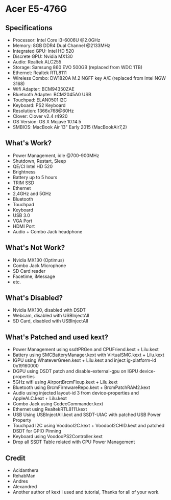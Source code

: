 # Acer E5-476G

## Specifications
- Processor: Intel Core i3-6006U @2.0GHz
- Memory: 8GB DDR4 Dual Channel @2133MHz
- Integrated GPU: Intel HD 520
- Discrete GPU: Nvidia MX130
- Audio: Realtek ALC255
- Storage: Samsung 860 EVO 500GB (replaced from WDC 1TB)
- Ethernet: Realtek RTL8111
- Wireless Combo: DW1820A M.2 NGFF key A/E (replaced from Intel NGW 3168)
- Wifi Adapter: BCM94350ZAE
- Bluetooth Adapter: BCM2045A0 USB
- Touchpad: ELAN0501 I2C
- Keyboard: PS2 Keyboard
- Resolution: 1366x768@60Hz
- Clover: Clover v2.4 r4920
- OS Version: OS X Mojave 10.14.5
- SMBIOS: MacBook Air 13" Early 2015 (MacBookAir7,2)

## What's Work?
- Power Management, idle @700-900MHz
- Shutdown, Restart, Sleep
- QE/CI Intel HD 520
- Brightness
- Battery up to 5 hours
- TRIM SSD
- Ethernet
- 2,4GHz and 5GHz
- Bluetooth
- Touchpad
- Keyboard
- USB 3.0
- VGA Port
- HDMI Port
- Audio + Combo Jack headphone

## What's Not Work?
- Nvidia MX130 (Optimus)
- Combo Jack Microphone
- SD Card reader
- Facetime, iMessage
- etc.

## What's Disabled?
- Nvidia MX130, disabled with DSDT
- Webcam, disabled with USBInjectAll
- SD Card, disabled with USBInjectAll

## What's Patched and used kext?
- Power Management using ssdtPRGen and CPUFriend.kext + Lilu.kext
- Battery using SMCBatteryManager.kext with VirtualSMC.kext + Lilu.kext
- IGPU using WhateverGreen.kext + Lilu.kext and inject ig-platform-id 0x19160000
- DGPU using DSDT patch and disable-external-gpu on IGPU device-properties
- 5GHz wifi using AirportBrcmFixup.kext + Lilu.kext
- Bluetooth using BrcmFirmwareRepo.kext + BrcmPatchRAM2.kext
- Audio using injected layout-id 3 from device-properties and AppleALC.kext + Lilu.kext
- Combo Jack using CodecCommander.kext
- Ethernet using RealtekRTL8111.kext
- USB Using USBInjectAll.kext and SSDT-UIAC with patched USB Power Property
- Touchpad I2C using VoodooI2C.kext + VoodooI2CHID.kext and patched DSDT for GPIO Pinning
- Keyboard using VoodooPS2Controller.kext
- Drop all SSDT Table related with CPU Power Management

## Credit
- Acidanthera
- RehabMan
- Andres
- Alexandred
- Another author of kext i used and tutorial, Thanks for all of your work.
